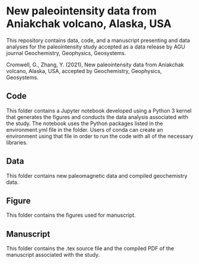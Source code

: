 # New paleointensity data from Aniakchak volcano, Alaska, USA
This repository contains data, code, and a manuscript presenting and data analyses for the paleointensity study accepted as a data release by AGU journal Geochemistry, Geophysics, Geosystems.

Cromwell, G., Zhang, Y. (2021), New paleointensity data from Aniakchak volcano, Alaska, USA, accepted by Geochemistry, Geophysics, Geosystems.

## Code
This folder contains a Jupyter notebook developed using a Python 3 kernel that generates the figures and conducts the data analysis associated with the study. The notebook uses the Python packages listed in the environment.yml file in the folder. Users of conda can create an environment using that file in order to run the code with all of the necessary libraries.

## Data
This folder contains new paleomagnetic data and compiled geochemistry data.

## Figure
This folder contains the figures used for manuscript.

## Manuscript
This folder contains the .tex source file and the compiled PDF of the manuscript associated with the study.
